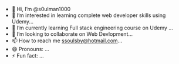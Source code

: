 - 👋 Hi, I’m @s0ulman1000
- 👀 I’m interested in learning complete web developer skills using Udemy...
- 🌱 I’m currently learning Full stack engineering course on Udemy ...
- 💞️ I’m looking to collaborate on Web Devlopment...
- 📫 How to reach me ssoulsby@hotmail.com...
- 😄 Pronouns: ...
- ⚡ Fun fact: ...

<!---
s0ulman1000/s0ulman1000 is a ✨ special ✨ repository because its `README.md` (this file) appears on your GitHub profile.
You can click the Preview link to take a look at your changes.
--->
